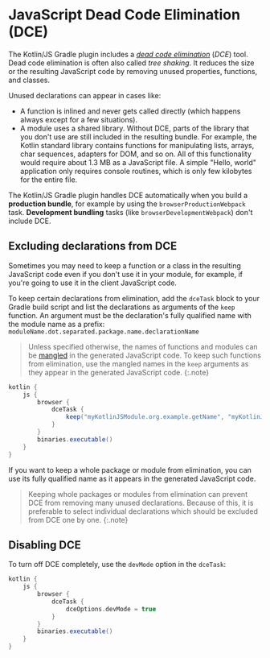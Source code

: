 # JavaScript Dead Code Elimination (DCE)

The Kotlin/JS Gradle plugin includes a [_dead code elimination_](https://wikipedia.org/wiki/Dead_code_elimination) (_DCE_) tool.
Dead code elimination is often also called _tree shaking_. It reduces the size or the resulting JavaScript code by
removing unused properties, functions, and classes.

Unused declarations can appear in cases like:

* A function is inlined and never gets called directly (which happens always except for a few situations).
* A module uses a shared library. Without DCE, parts of the library that you don't use are still included in the resulting bundle.
  For example, the Kotlin standard library contains functions for manipulating lists, arrays, char sequences,
  adapters for DOM, and so on. All of this functionality would require about 1.3 MB as a JavaScript file. A simple "Hello, world" application only requires
  console routines, which is only few kilobytes for the entire file.

The Kotlin/JS Gradle plugin handles DCE automatically when you build a **production bundle**, for example by using the `browserProductionWebpack` task. **Development bundling** tasks (like `browserDevelopmentWebpack`) don't include DCE.

## Excluding declarations from DCE

Sometimes you may need to keep a function or a class in the resulting JavaScript code even if you don't use it in your module,
for example, if you're going to use it in the client JavaScript code.

To keep certain declarations from elimination, add the `dceTask` block to your Gradle build script and
list the declarations as arguments of the `keep` function. An argument must be the declaration's fully qualified name
with the module name as a prefix: `moduleName.dot.separated.package.name.declarationName`

> Unless specified otherwise, the names of functions and modules can be [mangled](js-to-kotlin-interop.html#jsname-annotation) in the generated JavaScript code. To keep such functions from elimination, use the mangled names in the `keep` arguments as they appear in the generated JavaScript code.
{:.note}


<div class="sample" markdown="1" mode="groovy" theme="idea">

```groovy
kotlin {
    js {
        browser {
            dceTask {
                keep("myKotlinJSModule.org.example.getName", "myKotlinJSModule.org.example.User" )
            }
        }
        binaries.executable()
    }
}
```
</div>

If you want to keep a whole package or module from elimination, you can use its fully qualified name as it appears in the generated JavaScript code.

> Keeping whole packages or modules from elimination can prevent DCE from removing many unused declarations. Because of this, it is preferable to select individual declarations which should be excluded from DCE one by one.
{:.note}

## Disabling DCE

To turn off DCE completely, use the `devMode` option in the `dceTask`:

<div class="sample" markdown="1" mode="groovy" theme="idea">

```groovy
kotlin {
    js {
        browser {
            dceTask {
                dceOptions.devMode = true
            }
        }
        binaries.executable()
    }
}
```
</div>
